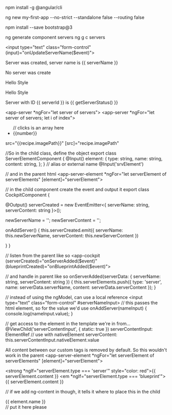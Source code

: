 
npm install -g @angular/cli

<!-- Create an angular project -->
ng new my-first-app --no-strict --standalone false --routing false

<!-- Install bootstrap -->
npm install --save bootstrap@3

<!-- Generate a component -->
<!-- shorthand  -->
ng generate component servers
ng g c servers 

<!-- use $event -->
<input type="text" class="form-control" (input)="onUpdateServerName($event)">

<!-- ngIf -->
<p *ngIf="serverCreated; else noServer">Server was created, server name is {{
    serverName }}</p>
<ng-template #noServer>
    <p>No server was create</p>
</ng-template>

<!-- ngStyle - can ommit '' with camelCase version -->
<p [ngStyle]="{'background-color': red}">Hello Style</p>
<p [ngStyle]="{backgroundColor: blue}">Hello Style</p>

<!-- ngClass - class: followed by condition -->
<p [ngClass]="{online: serverStatus === 'online' }">
    Server with ID {{ serverId }} is {{ getServerStatus() }}
</p>

<!-- ngFor - second let to get index-->
<app-server *ngFor="let server of servers"></app-server>
<app-server *ngFor="let server of servers; let i of index"></app-server>
<ul> // clicks is an array here
    <li *ngFor="let number of clicks" [ngClass]="{fifthElement: number >= 4}">{{number}}</li>
</ul>

<!-- image src with a url -->
src="{{recipe.imagePath}}" 
[src]="recipe.imagePath"


<!-- @Input - to make a custon bindable property -->
//So in the child class, define the object
export class ServerElementComponent {
  @Input() element: {
    type: string, name: string, content: string,
  };
}
// alias or external name
@Input('srvElement')

// and in the parent html
<app-server-element *ngFor="let serverElement of serverElements" [element]="serverElement"></app-server-element>


<!-- @Output - create our own custom bindable event -->

// in the child component create the event and output it
export class CockpitComponent {

  @Output() serverCreated = new EventEmitter<{ serverName: string, serverContent: string }>();

  newServerName = '';
  newServerContent = '';

  onAddServer() {
    this.serverCreated.emit({
      serverName: this.newServerName,
      serverContent: this.newServerContent
    })

  }
}

// listen from the parent like so
<app-cockpit (serverCreated)="onServerAdded($event)" (blueprintCreated)="onBlueprintAdded($event)">

// and handle in parent like so
onServerAdded(serverData: { serverName: string, serverContent: string }) {
    this.serverElements.push({
      type: 'server',
      name: serverData.serverName,
      content: serverData.serverContent
    });
  }


  <!-- Local references in templates -->
  // instead of using the ngModel, can use a local reference
  <input type="text" class="form-control" #serverNameInput>
  // this passes the html element, so for the value we'd use
  onAddServer(nameInput) {
    console.log(nameInput.value);
  }

<!-- ViewChild -->
// get access to the element in the template we're in from...
@ViewChild('serverContentInput', { static: true }) serverContentInput: ElementRef
// use with nativeElement
serverContent: this.serverContentInput.nativeElement.value

<!-- ng-content -->
All content between our custom tags is removed by default. 
So this wouldn't work in the parent
<app-server-element *ngFor="let serverElement of serverElements" [element]="serverElement">
    <p>
        <strong *ngIf="serverElement.type === 'server'" style="color: red">{{ serverElement.content }}</strong>
        <em *ngIf="serverElement.type === 'blueprint'">{{ serverElement.content }}</em>
    </p>
</app-server-element>
// if we add ng-content in though, it tells it where to place this in the child
<div class="panel panel-default">
    <div class="panel-heading">{{ element.name }}</div>
    <div class="panel-body">
        <ng-content></ng-content> // put it here please
    </div>
</div>
